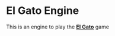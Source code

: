 #  **El Gato Engine**
This is an engine to play the [**El Gato**](http://en.wikipedia.org/wiki/Tic-tac-toe) game

